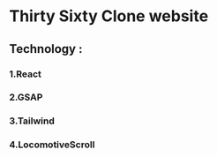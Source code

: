 # Thirty Sixty Clone website

## Technology :

### 1.React
### 2.GSAP
### 3.Tailwind
### 4.LocomotiveScroll 

